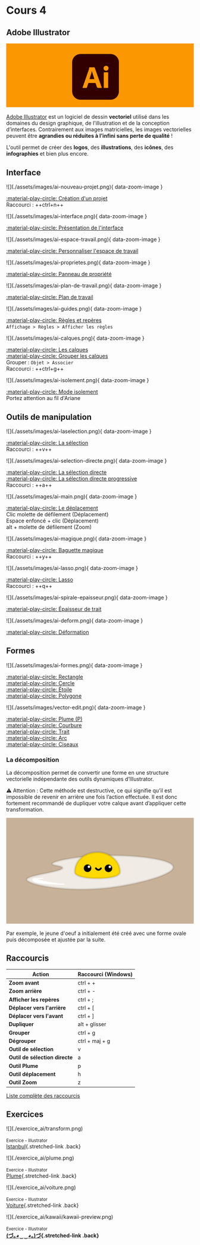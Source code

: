 # Cours 4

## Adobe Illustrator

![](./assets/images/illustrator_banner.png)

[Adobe Illustrator](https://www.adobe.com/ca_fr/products/illustrator.html) est un logiciel de dessin **vectoriel** utilisé dans les domaines du design graphique, de l’illustration et de la conception d’interfaces. Contrairement aux images matricielles, les images vectorielles peuvent être **agrandies ou réduites à l’infini sans perte de qualité** !

L'outil permet de créer des **logos**, des **illustrations**, des **icônes**, des **infographies** et bien plus encore.

## Interface

<div class="grid grid-1-2" markdown>
  ![](./assets/images/ai-nouveau-projet.png){ data-zoom-image }

  [:material-play-circle: Création d'un projet](https://cmontmorency365.sharepoint.com/:v:/s/TIM-582214-Animation2d77/ES5ddJzsh91LrbRnu6N642EBaWL34-pCoxRj9pk49v7VGg?e=kCswfy)
  <br>Raccourci : ++ctrl+n++
</div>

<div class="grid grid-1-2" markdown>
  ![](./assets/images/ai-interface.png){ data-zoom-image }

  [:material-play-circle: Présentation de l'interface](https://cmontmorency365.sharepoint.com/:v:/s/TIM-582214-Animation2d77/EcWxaKyOey9FiYqmafpdPz8B9hVhRJb88p_nxjLAEDctPA?e=FyjWXf)
</div>

<div class="grid grid-1-2" markdown>
  ![](./assets/images/ai-espace-travail.png){ data-zoom-image }

  [:material-play-circle: Personnaliser l'espace de travail](https://cmontmorency365.sharepoint.com/:v:/s/TIM-582214-Animation2d77/EU9vhuwP9-FChhvKBO4eAkYBkOffUVN3oSVgvquohjvP-Q?e=pbtden)
</div>

<div class="grid grid-1-2" markdown>
  ![](./assets/images/ai-proprietes.png){ data-zoom-image }

  [:material-play-circle: Panneau de propriété](https://cmontmorency365.sharepoint.com/:v:/s/TIM-582214-Animation2d77/EW_j7oaAnARLhmrcNtRhtg8BdoRPKLmP0eUcaETmwtS-2w?e=NjbWbt)
</div>

<div class="grid grid-1-2" markdown>
  ![](./assets/images/ai-plan-de-travail.png){ data-zoom-image }

  [:material-play-circle: Plan de travail](https://cmontmorency365.sharepoint.com/:v:/s/TIM-582214-Animation2d77/ETw2wfv38RlKsRFtHQip1aEB9x3zN4ainpbDqGPK9q-ImQ?e=ta4Dgu)
</div>

<div class="grid grid-1-2" markdown>
  ![](./assets/images/ai-guides.png){ data-zoom-image }

  [:material-play-circle: Règles et repères](https://cmontmorency365.sharepoint.com/:v:/s/TIM-582214-Animation2d77/EVWn5aelFqpOv_9d1i0JF78BymFyM5Ss_7aDn8zNncEsLA?e=RKKLMO)
  <br>`Affichage > Règles > Afficher les règles`
</div>

<div class="grid grid-1-2" markdown>
  ![](./assets/images/ai-calques.png){ data-zoom-image }

  [:material-play-circle: Les calques](https://cmontmorency365.sharepoint.com/:v:/s/TIM-582214-Animation2d77/EXbsq2fkhm9Ls9JeLlNmDhoBkZR8xBtMFOQl2qPzn7TNkQ?e=WF6FvR)<br>
  [:material-play-circle: Grouper les calques](https://cmontmorency365.sharepoint.com/:v:/s/TIM-582214-Animation2d77/ERskOIzx8thBu_Z6Tom8z9EBd4UsYweOJA5eEjBLhsZ-8g?e=qdnQ6D)
  <br>Grouper : `Objet > Associer`
  <br>Raccourci : ++ctrl+g++
</div>

<div class="grid grid-1-2" markdown>
  ![](./assets/images/ai-isolement.png){ data-zoom-image }

  [:material-play-circle: Mode isolement](https://cmontmorency365.sharepoint.com/:v:/s/TIM-582214-Animation2d77/EVevKy3jqq5KjV1rBFfBoGkBrFqKDurwihI2ObQDx-kIxw?e=6fCpJ5)
  <br>Portez attention au fil d'Ariane
</div>

## Outils de manipulation

<div class="grid grid-1-2" markdown>
  ![](./assets/images/ai-laselection.png){ data-zoom-image }

  [:material-play-circle: La sélection](https://cmontmorency365.sharepoint.com/:v:/s/TIM-582214-Animation2d77/EaM75QxzM9pBg9iYuG01uo8BGFVDSQtsSrFA6fXz2j2Jsw?e=xVHOsn)
  <br>Raccourci : ++v++
</div>

<div class="grid grid-1-2" markdown>
  ![](./assets/images/ai-selection-directe.png){ data-zoom-image }

  [:material-play-circle: La sélection directe](https://cmontmorency365.sharepoint.com/:v:/s/TIM-582214-Animation2d77/EQbG5xgPIDlFh8gKp_bCcVcBDbhXN4hySTLMdBt-QKJP4g?e=iSHEmI)<br>
  [:material-play-circle: La sélection directe progressive](https://cmontmorency365.sharepoint.com/:v:/s/TIM-582214-Animation2d77/ESVH-vYG0LhOvJF1E-1TfNEBBnzLVTHqTm8ULnFC1B_X3w?e=Myy2SJ)
  <br>Raccourci : ++a++
</div> 

<div class="grid grid-1-2" markdown>
  ![](./assets/images/ai-main.png){ data-zoom-image }

  [:material-play-circle: Le déplacement](https://cmontmorency365.sharepoint.com/:v:/s/TIM-582214-Animation2d77/EdzZLfIhGG9GmDUD2nGWcgMBHbPFCwI8MMfUV5dnha9fEA?e=HNhpXb)
  <br>Clic molette de défilement (Déplacement)
  <br>Espace enfoncé + clic (Déplacement)
  <br>alt + molette de défilement (Zoom)
</div>

<div class="grid grid-1-2" markdown>
  ![](./assets/images/ai-magique.png){ data-zoom-image }

  [:material-play-circle: Baguette magique](https://cmontmorency365.sharepoint.com/:v:/s/TIM-582214-Animation2d77/EaDI5ZSDJzhEnBU3VXJ1zt8B47tGZ8ZoJeTMfisebov2BQ?e=328kHA)
  <br>Raccourci : ++y++
</div>

<div class="grid grid-1-2" markdown>
  ![](./assets/images/ai-lasso.png){ data-zoom-image }

  [:material-play-circle: Lasso](https://cmontmorency365.sharepoint.com/:v:/s/TIM-582214-Animation2d77/EeMB16q9Y2ZFiWqmSSqHNegBE6-OskRpaw1nPyw1g-vFtw?e=lTym2X)
  <br>Raccourci : ++q++
</div>

<div class="grid grid-1-2" markdown>
  ![](./assets/images/ai-spirale-epaisseur.png){ data-zoom-image }

  [:material-play-circle: Épaisseur de trait](https://cmontmorency365.sharepoint.com/:v:/s/TIM-582214-Animation2d77/EXSERtnu2vROpH40Q_RYJawBqrU7VpFVz6UKNfY2cHf-jg?e=btRNie)
</div>

<div class="grid grid-1-2" markdown>
  ![](./assets/images/ai-deform.png){ data-zoom-image }

  [:material-play-circle: Déformation](https://cmontmorency365.sharepoint.com/:v:/s/TIM-582214-Animation2d77/EZmlrOHAd7FBtB25jLFiV_0BmUID-i4BWHGGLEprKZshfA?e=pRgl4O)
</div>

<!-- [:material-play-circle: Importation d'images](https://cmontmorency365.sharepoint.com/:v:/s/TIM-582214-Animation2d77/EadRHPzIucxFlI28D5gO0RgBIs3IZJ5KfBvqZThd9ODvNQ?e=8N6CPd) -->
    
## Formes

<div class="grid grid-1-2" markdown>
  ![](./assets/images/ai-formes.png){ data-zoom-image }

  [:material-play-circle: Rectangle](https://cmontmorency365.sharepoint.com/:v:/s/TIM-582214-Animation2d77/EQxYAeW4G51FsiXGcDGOIP8B93DnMnndzRLxt_a8R8zBRA?e=h0kTU7)<br>
  [:material-play-circle: Cercle](https://cmontmorency365.sharepoint.com/:v:/s/TIM-582214-Animation2d77/EQxYAeW4G51FsiXGcDGOIP8B93DnMnndzRLxt_a8R8zBRA?e=h0kTU7)<br>
  [:material-play-circle: Étoile](https://cmontmorency365.sharepoint.com/:v:/s/TIM-582214-Animation2d77/EZX2hwnkga5Gs40mBRIsmoQBsl7C88Qf5870TUvM2Gjyeg?e=MF0Bze)<br>
  [:material-play-circle: Polygone](https://cmontmorency365.sharepoint.com/:v:/s/TIM-582214-Animation2d77/ERjFIyvRbdxIqUXUJpZVPcUBtV3y_unzAOcQfgW_wkPMuA?e=aTTyb3)<br>
</div>

<div class="grid grid-1-2" markdown>
  ![](./assets/images/vector-edit.png){ data-zoom-image }

  [:material-play-circle: Plume (P)](https://cmontmorency365.sharepoint.com/:f:/s/TIM-582214-Animation2d77/Eq8ZhUw3cV1IqNyni40oEZgBdq_dNHTLU51tnAMLyqFmAw?e=lwBTZr)<br>
  [:material-play-circle: Courbure](https://cmontmorency365.sharepoint.com/:v:/s/TIM-582214-Animation2d77/EdEBCUstOuBDm53ceqGbNVsBIwBWuH7GxkZr7qhPyYix9w?e=Wdug0F)<br>
  [:material-play-circle: Trait](https://cmontmorency365.sharepoint.com/:v:/s/TIM-582214-Animation2d77/EXEsMNgXyytBmvfM-W-rAU0BlKyCj0UZ6NrlleE5KkscPA?e=J5oJJS)<br>
  [:material-play-circle: Arc](https://cmontmorency365.sharepoint.com/:v:/s/TIM-582214-Animation2d77/EfarjMb3n4lAmQ9Txg6PEzIBBe1vFkONITW7pvHF-ozADg?e=nDRVjK)<br>
  [:material-play-circle: Ciseaux](https://cmontmorency365.sharepoint.com/:v:/s/TIM-582214-Animation2d77/EbCiUHz89vNHlZJ-rFlhNgwBJBLCcG1O-b1DYVpIU9SLoQ?e=ZVYIng)
</div>

### La décomposition

La décomposition permet de convertir une forme en une structure vectorielle indépendante des outils dynamiques d’Illustrator.

⚠️ Attention : Cette méthode est destructive, ce qui signifie qu’il est impossible de revenir en arrière une fois l’action effectuée. Il est donc fortement recommandé de dupliquer votre calque avant d’appliquer cette transformation.

![](./assets/images/egg.png)

Par exemple, le jeune d'oeuf a initialement été créé avec une forme ovale puis décomposée et ajustée par la suite.

## Raccourcis

| Action                        | Raccourci (Windows) |
|-------------------------------|---------------------|
| **Zoom avant**                | ctrl + +            |
| **Zoom arrière**              | ctrl + -            |
| **Afficher les repères**      | ctrl + ;            |
| **Déplacer vers l'arrière**   | ctrl + [            |
| **Déplacer vers l'avant**     | ctrl + ]            |
| **Dupliquer**                 | alt + glisser       |
| **Grouper**                   | ctrl + g            |
| **Dégrouper**                 | ctrl + maj + g      |
| **Outil de sélection**        | v                   |
| **Outil de sélection directe**| a                   |
| **Outil Plume**               | p                   |
| **Outil déplacement**         | h                   |
| **Outil Zoom**                | z                   |

[Liste complète des raccourcis](https://helpx.adobe.com/ca_fr/illustrator/using/default-keyboard-shortcuts.html)

<!-- 
[:material-play-circle: Spirale](https://cmontmorency365.sharepoint.com/:v:/s/TIM-582214-Animation2d77/Edkspx-v4p1PmUDZyI3cL1gBR6oyBkE1JzqiYCe5DbCy1w?e=lascoq)

[:material-play-circle: Grille](https://cmontmorency365.sharepoint.com/:v:/s/TIM-582214-Animation2d77/EZxC7yf3LLJOoTvcyrN8-goBY7ikG1LdrwOMO_LEQFI55Q?e=3gB2at)

[:material-play-circle: Sauvegarde](https://cmontmorency365.sharepoint.com/:v:/s/TIM-582214-Animation2d77/Ebuc6WA8nGRMsnv43au4gMoBDTC54PbZ3yWDyaoZYMl4Rw?e=M3af7U)
-->

## Exercices

<!-- 

[Création d'un nouveau document](./exercice_ai/00_nouveau_doc.md){ .md-button }  
[Maison](./exercice_ai/04_maison.md){.back} 
[Formes simples](./exercice_ai/04_formes_simples.md){.back}<br>    
[Vagues](./exercice_ai/01_vagues.md){.back}<br>

<div class="grid grid-1-2" markdown>
  ![](./exercice_ai/envrac.webp)

  <small>Exercices en vrac - Illustrator</small><br>
  [Largeur](./exercice_ai/02_largeur.md){.back}<br>
  [Déformation](./exercice_ai/02_deformation.md){.back}<br>
  [Formes](./exercice_ai/03_formes.md){.back} <br>
</div>

  -->

<div class="grid grid-1-2" markdown>
  ![](./exercice_ai/transform.png)

  <small>Exercice - Illustrator</small><br>
  [Istanbul](./exercice_ai/00_transformations.md){.stretched-link .back}
</div>

<div class="grid grid-1-2" markdown>
  ![](./exercice_ai/plume.png)

  <small>Exercice - Illustrator</small><br>
  [Plume](./exercice_ai/01_plume.md){.stretched-link .back}
</div>

<div class="grid grid-1-2" markdown>
  ![](./exercice_ai/voiture.png)

  <small>Exercice - Illustrator</small><br>
  [Voiture](./exercice_ai/01_voiture.md){.stretched-link .back}
</div>

<div class="grid grid-1-2" markdown>
  ![](./exercice_ai/kawaii/kawaii-preview.png)

  <small>Exercice - Illustrator</small><br>
  **[(づ｡◕‿‿◕｡)づ](./exercice_ai/kawaii/kawaii.md){.stretched-link .back}**
</div>

<!-- [🛠️ Devoir 1](./exercice_ai/04_devoir_1.md){ .md-button }    -->

